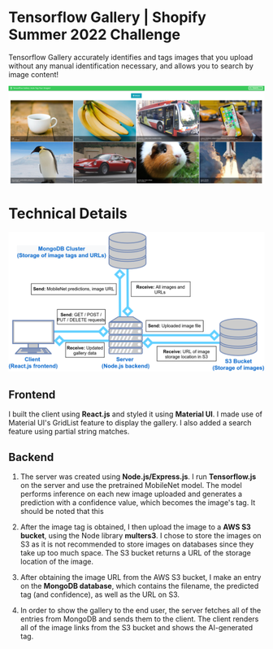 # Tensorflow Gallery |  Shopify Summer 2022 Challenge
Tensorflow Gallery accurately identifies and tags images that you upload without any manual identification necessary, and allows you to search by image content!

![](screenshot.png)

# Technical Details
![](Tensorflow_Gallery_Diagram.png)
## Frontend
I built the client using **React.js** and styled it using **Material UI**. I made use of Material UI's GridList feature to display the gallery. I also added a search feature using partial string matches. 

## Backend
1. The server was created using **Node.js/Express.js**. I run **Tensorflow.js** on the server and use the pretrained MobileNet model. The model performs inference on each new image uploaded and generates a prediction with a confidence value, which becomes the image's tag. It should be noted that this 

2. After the image tag is obtained, I then upload the image to a **AWS S3 bucket**, using the Node library **multers3**. I chose to store the images on S3 as it is not recommended to store images on databases since they take up too much space. The S3 bucket returns a URL of the storage location of the image.

3. After obtaining the image URL from the AWS S3 bucket, I make an entry on the **MongoDB database**, which contains the filename, the predicted tag (and confidence), as well as the URL on S3. 

4. In order to show the gallery to the end user, the server fetches all of the entries from MongoDB and sends them to the client. The client renders all of the image links from the S3 bucket and shows the AI-generated tag. 

